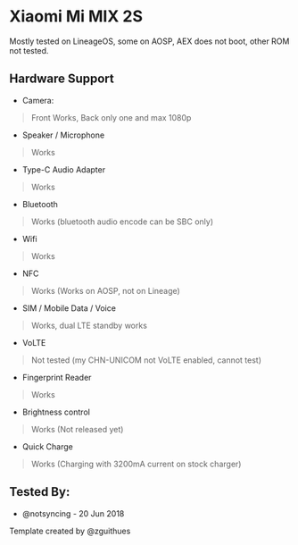 # Xiaomi Mi MIX 2S

Mostly tested on LineageOS, some on AOSP, AEX does not boot, other ROM not tested.

## Hardware Support

* Camera:
> Front Works, Back only one and max 1080p

* Speaker / Microphone
> Works

* Type-C Audio Adapter
> Works

* Bluetooth
> Works (bluetooth audio encode can be SBC only)

* Wifi
> Works

* NFC
> Works (Works on AOSP, not on Lineage)

* SIM / Mobile Data / Voice
> Works, dual LTE standby works

* VoLTE
> Not tested (my CHN-UNICOM not VoLTE enabled, cannot test)

* Fingerprint Reader
> Works

* Brightness control
> Works (Not released yet)

* Quick Charge
> Works (Charging with 3200mA current on stock charger)

## Tested By:
* @notsyncing - 20 Jun 2018

Template created by @zguithues


